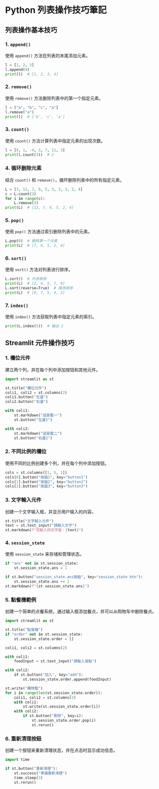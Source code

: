 # Python 列表操作技巧筆記

## 列表操作基本技巧

### 1. `append()`

使用 `append()` 方法在列表的末尾添加元素。

```python
l = [1, 2, 3]
l.append(4)
print(l)  # [1, 2, 3, 4]
```

### 2. `remove()`

使用 `remove()` 方法删除列表中的第一个指定元素。

```python
l = ["a", "b", "c", "a"]
l.remove("a")
print(l)  # ['b', 'c', 'a']
```

### 3. `count()`

使用 `count()` 方法计算列表中指定元素的出现次数。

```python
l = [9, 1, -4, 3, 7, 11, 3]
print(l.count(3))  # 2
```

### 4. 循环删除元素

结合 `count()` 和 `remove()`，循环删除列表中的所有指定元素。

```python
L = [3, 12, 7, 9, 5, 3, 3, 3, 2, 4]
c = L.count(3)
for i in range(c):
    L.remove(3)
print(L)  # [12, 7, 9, 5, 2, 4]
```

### 5. `pop()`

使用 `pop()` 方法通过索引删除列表中的元素。

```python
L.pop(0)  # 删除第一个元素
print(L)  # [7, 9, 5, 2, 4]
```

### 6. `sort()`

使用 `sort()` 方法对列表进行排序。

```python
L.sort()  # 升序排序
print(L)  # [2, 4, 5, 7, 9]
L.sort(reverse=True)  # 降序排序
print(L)  # [9, 7, 5, 4, 2]
```

### 7. `index()`

使用 `index()` 方法获取列表中指定元素的索引。

```python
print(L.index(5))  # 输出 2
```

## Streamlit 元件操作技巧

### 1. 欄位元件

建立两个列，并在每个列中添加按钮和其他元件。

```python
import streamlit as st

st.title("欄位元件")
coli1, coli2 = st.columns(2)
coli1.button("左邊")
coli2.button("右邊")

with coli1:
    st.markdown("這是藍一")
    st.button("左邊1")

with coli2:
    st.markdown("這是藍二")
    st.button("右邊2")
```

### 2. 不同比例的欄位

使用不同的比例创建多个列，并在每个列中添加按钮。

```python
cols = st.columns([1, 5, 1])
cols[0].button("按鈕1", key="button1")
cols[1].button("按鈕2", key="button2")
cols[2].button("按鈕3", key="button3")
```

### 3. 文字輸入元件

创建一个文字输入框，并显示用户输入的内容。

```python
st.title("文字輸入元件")
text = st.text_input("請輸入文字")
st.markdown(f"您輸入的文字是：{text}")
```

### 4. `session_state`

使用 `session_state` 来存储和管理状态。

```python
if "ans" not in st.session_state:
    st.session_state.ans = 1

if st.button("session_state.ans按鈕", key="session_state btn"):
    st.session_state.ans += 1
st.markdown(f"{st.session_state.ans}")
```

### 5. 點餐機範例

创建一个简单的点餐系统，通过输入框添加餐点，并可以从购物车中删除餐点。

```python
import streamlit as st

st.title("點餐機")
if "order" not in st.session_state:
    st.session_state.order = []

coli1, coli2 = st.columns(2)

with coli1:
    foodInput = st.text_input("請輸入餐點")

with coli2:
    if st.button("加入", key="add"):
        st.session_state.order.append(foodInput)

st.write("購物籃")
for i in range(len(st.session_state.order)):
    coli1, coli2 = st.columns(2)
    with coli1:
        st.write(st.session_state.order[i])
    with coli2:
        if st.button("刪除", key=i):
            st.session_state.order.pop(i)
            st.rerun()
```

### 6. 重新清理按鈕

创建一个按钮来重新清理状态，并在点击时显示成功信息。

```python
import time

if st.button("重新清理"):
    st.success("準備重新清理")
    time.sleep(3)
    st.rerun()
```
